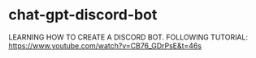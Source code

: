 # chat-gpt-discord-bot


LEARNING HOW TO CREATE A DISCORD BOT.
FOLLOWING TUTORIAL: https://www.youtube.com/watch?v=CB76_GDrPsE&t=46s
